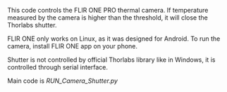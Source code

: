 This code controls the FLIR ONE PRO thermal camera. If temperature measured by the camera is higher than the threshold, it will close the Thorlabs shutter.

FLIR ONE only works on Linux, as it was designed for Android. To run the camera, install FLIR ONE app on your phone.

Shutter is not controlled by official Thorlabs library like in Windows, it is controlled through serial interface.

Main code is *RUN_Camera_Shutter.py*